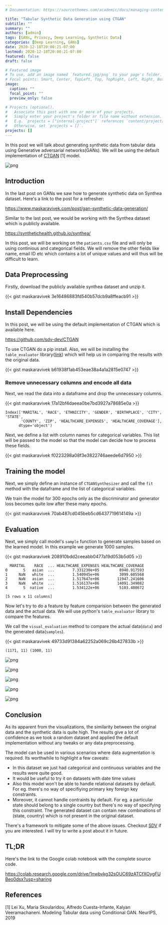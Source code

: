 ```yaml
---
# Documentation: https://sourcethemes.com/academic/docs/managing-content/

title: "Tabular Synthetic Data Generation using CTGAN"
subtitle: ""
summary: ""
authors: [admin]
tags: [GANs, Privacy, Deep Learning, Synthetic Data]
categories: [Deep Learning, GANs]
date: 2020-12-18T20:00:21-07:00
lastmod: 2020-12-18T20:00:21-07:00
featured: false
draft: false

# Featured image
# To use, add an image named `featured.jpg/png` to your page's folder.
# Focal points: Smart, Center, TopLeft, Top, TopRight, Left, Right, BottomLeft, Bottom, BottomRight.
image:
  caption: ""
  focal_point: ""
  preview_only: false

# Projects (optional).
#   Associate this post with one or more of your projects.
#   Simply enter your project's folder or file name without extension.
#   E.g. `projects = ["internal-project"]` references `content/project/deep-learning/index.md`.
#   Otherwise, set `projects = []`.
projects: []
---
```


In this post we will talk about generating synthetic data from tabular data using Generative adversarial networks(GANs). We will be using the default implementation of [CTGAN](https://github.com/sdv-dev/CTGAN) [1] model. 

![png](featured.png)

## Introduction

In the last post on GANs we saw how to generate synthetic data on Synthea dataset. Here's a link to the post for a refresher: 

https://www.maskaravivek.com/post/gan-synthetic-data-generation/

Similar to the last post, we would be working with the Synthea dataset which is publicly available. 

https://synthetichealth.github.io/synthea/

In this post, we will be working on the `patients.csv` file and will only be using continious and categorical fields. We will remove the other fields like name, email ID etc which contains a lot of unique values and will thus will be difficult to learn. 

## Data Preprocessing

Firstly, download the publicly available synthea dataset and unzip it. 



{{< gist maskaravivek 3e16486883fd540b57dcb9a8ffeacb91 >}}

## Install Dependencies

In this post, we will be using the default implementation of CTGAN which is available here. 

https://github.com/sdv-dev/CTGAN

To use CTGAN do a pip install. Also, we will be installing the `table_evaluator` library([link](https://pypi.org/project/table-evaluator/)) which will help us in comparing the results with the original data. 



{{< gist maskaravivek b61938f1ab453eae38a4a1a2815e0747 >}}

### Remove unnecessary columns and encode all data

Next, we read the data into a dataframe and drop the unnecessary columns. 



{{< gist maskaravivek 17a12bf4daeea0be7bd3927a78685e0a >}}

    Index(['MARITAL', 'RACE', 'ETHNICITY', 'GENDER', 'BIRTHPLACE', 'CITY', 'STATE',
           'COUNTY', 'ZIP', 'HEALTHCARE_EXPENSES', 'HEALTHCARE_COVERAGE'],
          dtype='object')


Next, we define a list with column names for categorical variables. This list will be passed to the model so that the model can decide how to process these fields. 



{{< gist maskaravivek f0223298a08f3e3822746aeede6d7950 >}}

## Training the model

Next, we simply define an instance of `CTGANSynthesizer` and call the `fit` method with the dataframe and the list of categorical variables. 

We train the model for 300 epochs only as the discriminator and generator loss becomes quite low after these many epochs. 



{{< gist maskaravivek 70ab487cd045beb5cd6437719614149a >}}

## Evaluation

Next, we simply call model's `sample` function to generate samples based on the learned model. In this example we generate 1000 samples. 



{{< gist maskaravivek 208910bdd2ceeabb0477a19d053b5d05 >}}

      MARITAL    RACE  ... HEALTHCARE_EXPENSES HEALTHCARE_COVERAGE
    0       S   asian  ...        7.331230e+05         8940.917593
    1     NaN   white  ...        1.540945e+06         3099.605568
    2     NaN   asian  ...        1.517647e+06        11947.241606
    3     NaN   white  ...        1.516137e+06        14091.349082
    4       S  native  ...        1.534122e+06         5103.408672
    
    [5 rows x 11 columns]


Now let's try to do a feature by feature comparision between the generated data and the actual data. We will use python's `table_evaluator` library to compare the features. 

We call the `visual_evaluation` method to compare the actual data(`data`) and the generated data(`samples`).



{{< gist maskaravivek 49733d91384a62252a069c26b427833b >}}

    (1171, 11) (1000, 11)


    
![png](images/CTGAN_Synthetic_data_generation_13_1.png)
    
![png](images/CTGAN_Synthetic_data_generation_13_2.png)
    
![png](images/CTGAN_Synthetic_data_generation_13_4.png)
  
![png](images/CTGAN_Synthetic_data_generation_13_5.png)
    
![png](images/CTGAN_Synthetic_data_generation_13_6.png)
    
## Conclusion

As its apparent from the visualizations, the similarity between the original data and the synthetic data is quite high. The results give a lot of confidence as we took a random dataset and applied the default implementation without any tweaks or any data preprocessing. 

The model can be used in various scenarios where data augmentation is required. Its worthwhile to highlight a few caveats:
- In this dataset we just had categorical and continuous variables and the results were quite good. 
- It would be useful to try it on datasets with date time values
- Also this model won't be able to handle relational datasets by default. For eg. there's no way of specifiying primary key foreign key constraints. 
- Moreover, it cannot handle contraints by default. For eg. a particular state should belong to a single country but there's no way of specifying this constraint. The generated dataset can contain new combinations of (state, country) which is not present in the original dataset. 

There's a framework to mitigate some of the above issues. Checkout [SDV](https://sdv.dev/SDV/) if you are interested. I will try to write a post about it in future.

## TL;DR

Here's the link to the Google colab notebook with the complete source code. 

https://colab.research.google.com/drive/1nwbvkg32sOUC69zATCfXOygFUBeo0dsx?usp=sharing


## References

[1] Lei Xu, Maria Skoularidou, Alfredo Cuesta-Infante, Kalyan Veeramachaneni. Modeling Tabular data using Conditional GAN. NeurIPS, 2019

